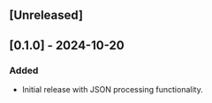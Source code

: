 ## [Unreleased]

## [0.1.0] - 2024-10-20
### Added
- Initial release with JSON processing functionality.